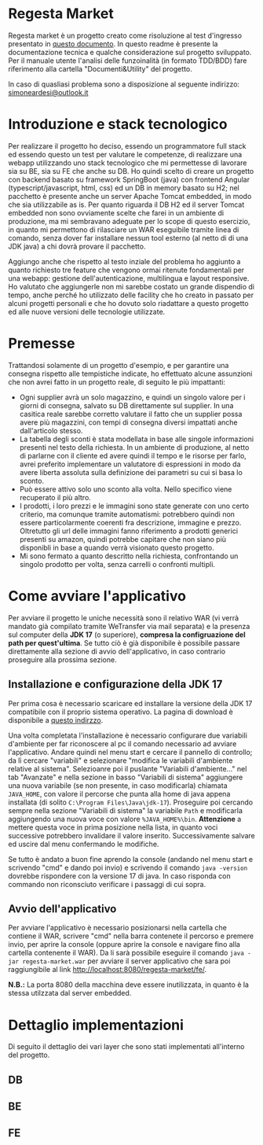 # Regesta Market

Regesta market è un progetto creato come risoluzione al test d'ingresso presentato in [questo documento](https://github.com/sardesi/exercise-regesta-market/blob/main/Documenti%26Utility/Test%20d'ingresso%2001%20-%20English%2C%20problem%20solving%2C%20coding%20quality%2C%20TDD.pdf). In questo readme è presente la documentazione tecnica e qualche considerazione sul progetto sviluppato. Per il manuale utente l'analisi delle funzoinalità (in formato TDD/BDD) fare riferimento alla cartella "Documenti&Utility" del progetto.

In caso di quasliasi problema sono a disposizione al seguente indirizzo: simoneardesi@outlook.it

# Introduzione e stack tecnologico

Per realizzare il progetto ho deciso, essendo un programmatore full stack ed essendo questo un test per valutare le competenze, di realizzare una webapp utilizzando  uno stack tecnologico che mi permettesse di lavorare sia su BE, sia su FE che anche su DB. Ho quindi scelto di creare un progetto con backend basato su framework SpringBoot (java) con frontend Angular (typescript/javascript, html, css) ed un DB in memory basato su H2; nel pacchetto è presente anche un server Apache Tomcat embedded, in modo che sia utilizzabile as is. Per quanto riguarda il DB H2 ed il server Tomcat embedded non sono ovviamente scelte che farei in un ambiente di produzione, ma mi sembravano adeguate per lo scope di questo esercizio, in quanto mi permettono di rilasciare un WAR eseguibile tramite linea di comando, senza dover far installare nessun tool esterno (al netto di di una JDK java) a chi dovrà provare il pacchetto.

Aggiungo anche che rispetto al testo inziale del problema ho aggiunto a quanto richiesto tre feature che vengono ormai ritenute fondamentali per una webapp: gestione dell'autenticazione, multilingua e layout responsive. Ho valutato che aggiungerle non mi sarebbe costato un grande dispendio di tempo, anche perché ho utilizzato delle facility che ho creato in passato per alcuni progetti personali e che ho dovuto solo riadattare a questo progetto ed alle nuove versioni delle tecnologie utilizzate.

# Premesse

Trattandosi solamente di un progetto d'esempio, e per garantire una consegna rispetto alle tempistiche indicate, ho effettuato alcune assunzioni che non avrei fatto in un progetto reale, di seguito le più impattanti:
- Ogni supplier avrà un solo magazzino, e quindi un singolo valore per i giorni di consegna, salvato su DB direttamente sul supplier. In una casitica reale sarebbe corretto valutare il fatto che un supplier possa avere più magazzini, con tempi di consegna diversi impattati anche dall'articolo stesso.
- La tabella degli sconti è stata modellata in base alle singole informazioni presenti nel testo della richiesta. In un ambiente di produzione, al netto di parlarne con il cliente ed avere quindi il tempo e le risorse per farlo, avrei preferito implementare un valutatore di espressioni in modo da avere liberta assoluta sulla definizione dei parametri su cui si basa lo sconto.
- Può essere attivo solo uno sconto alla volta. Nello specifico viene recuperato il più altro.
- I prodotti, i loro prezzi e le immagini sono state generate con uno certo criterio, ma comunque tramite automatismi: potrebbero quindi non essere particolarmente coerenti fra descrizione, immagine e prezzo. Oltretutto gli url delle immagini fanno riferimento a prodotti generici presenti su amazon, quindi potrebbe capitare che non siano più disponibli in base a quando verrà visionato questo progetto.
- Mi sono fermato a quanto descritto nella richiesta, confrontando un singolo prodotto per volta, senza carrelli o confronti multipli.

# Come avviare l'applicativo

Per avviare il progetto le uniche necessità sono il relativo WAR (vi verrà mandato già compilato tramite WeTransfer via mail separata) e la presenza sul computer della **JDK 17** (o superiore), **compresa la configruazione del path per quest'ultima**. Se tutto ciò è già disponibile è possibile passare direttamente alla sezione di avvio dell'applicativo, in caso contrario proseguire alla prossima sezione.

## Installazione e configurazione della JDK 17

Per prima cosa è necessario scaricare ed installare la versione della JDK 17 compatibile con il proprio sistema operativo. La pagina di download è disponibile a [questo indirzzo](https://www.oracle.com/java/technologies/javase/jdk17-archive-downloads.html). 

Una volta completata l'installazione è necessario configurare due variabili d'ambiente per far riconoscere al pc il comando necessario ad avviare l'applicativo. Andare quindi nel menu start e cercare il pannello di controllo; da lì cercare "variabili" e selezionare "modifica le variabili d'ambiente relative al sistema". Selezioanre poi il puslante "Variabili d'ambiente..." nel tab "Avanzate" e nella sezione in basso "Variabili di sistema" aggiungere una nuova variabile (se non presente, in caso modificarla) chiamata `JAVA_HOME`, con valore il percorse che punta alla home di java appena installata (di solito `C:\Program Files\Java\jdk-17`). Proseguire poi cercando sempre nella sezione "Variabili di sistema" la variabile `Path` e modificarla aggiungendo una nuova voce con valore `%JAVA_HOME%\bin`. **Attenzione** a mettere questa voce in prima posizione nella lista, in quanto voci successive potrebbero invalidare il valore inserito. Successivamente salvare ed uscire dal menu confermando le modifiche.

Se tutto è andato a buon fine aprendo la console (andando nel menu start e scrivendo "cmd" e dando poi invio) e scrivendo il comando `java -version` dovrebbe rispondere con la versione 17 di java. In caso risponda con commando non riconsciuto verificare i passaggi di cui sopra.

## Avvio dell'applicativo

Per avviare l'applicativo è necessario posizionarsi nella cartella che contiene il WAR, scrivere "cmd" nella barra contenete il percorso e premere invio, per aprire la console (oppure aprire la console e navigare fino alla cartella contenente il WAR). Da li sarà possibile eseguire il comando `java -jar regesta-market.war` per avviare il server applicativo che sara poi raggiungibile al link [http://localhost:8080/regesta-market/fe/](http://localhost:8080/regesta-market/fe/).

**N.B.:** La porta 8080 della macchina deve essere inutilizzata, in quanto è la stessa utilzzata dal server embedded.

# Dettaglio implementazioni

Di seguito il dettaglio dei vari layer che sono stati implementati all'interno del progetto.

## DB



## BE



## FE


